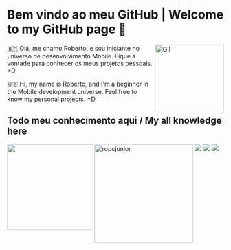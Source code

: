 # Bem vindo ao meu GitHub | Welcome to my GitHub page 🎉

<img align="right" alt="GIF" height="160px" src="https://media.giphy.com/media/6IanN6Nqj0JFK/giphy.gif">  

🇧🇷 Olá, me chamo Roberto, e sou iniciante no universo de desenvolvimento Mobile. Fique a vontade para conhecer os meus projetos pessoais. =D

🇺🇸 Hi, my name is Roberto, and I'm a beginner in the Mobile development universe. Feel free to know my personal projects. =D  

## Todo meu conhecimento aqui / My all knowledge here
<div>
  <a href="http://github.com/rocpjunior">
    <img height="200em" align="left" src="https://github-readme-stats.vercel.app/api?username=rocpjunior&show_icons=true&theme=dark&include_all_commits=true&count_private=true"/>
    <img height="230em" align="left" src="https://github-readme-stats.vercel.app/api/top-langs/?username=rocpjunior&layout=compactBlangs_count16&theme=dracula" alt="ropcjunior"/>
</div>
  
  <div>
    <a href="https://twitter.com/rocpjunior" target="_blank"><img src="https://img.shields.io/badge/Twitter-1DA1F2?style=for-the-badge&logo=twitter&logoColor=white"></a>
    <a href="https://www.linkedin.com/in/roberto-cirera-procopio-jr/" target="_blank"><img src="https://img.shields.io/badge/-LinkedIn-%23007785?style=for-the-badge&logo=linkedin&logoColor=white" target="_blank"></a>
    <a href="mailto:rocpjunior@icloud.com"><img src="https://img.shields.io/badge/ProtonMail-8B89CC?style=for-the-badge&logo=protonmail&logoColor=white"></a>
  </div>

